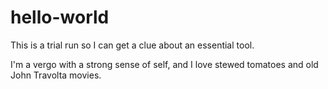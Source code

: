 # hello-world
This is a trial run so I can get a clue about an essential tool.

I'm a vergo with a strong sense of self, and I love stewed tomatoes and old John Travolta movies.
